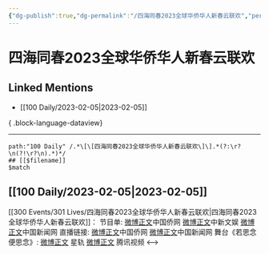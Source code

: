 ```yaml
---
{"dg-publish":true,"dg-permalink":"/四海同春2023全球华侨华人新春云联欢","permalink":"/四海同春2023全球华侨华人新春云联欢/","created":"2023-02-06T10:35:04.000+08:00","updated":"2023-04-10T16:18:43.000+08:00"}
---
```


# 四海同春2023全球华侨华人新春云联欢

## Linked Mentions
- [[100 Daily/2023-02-05\|2023-02-05]]

{ .block-language-dataview}

---

```expander
path:"100 Daily" /.*\[\[四海同春2023全球华侨华人新春云联欢\]\].*(?:\r?\n(?!\r?\n).*)*/
## [[$filename]]
$match
```
## [[100 Daily/2023-02-05\|2023-02-05]]
[[300 Events/301 Lives/四海同春2023全球华侨华人新春云联欢\|四海同春2023全球华侨华人新春云联欢]]：
节目单:
[微博正文](https://m.weibo.cn/5137261048/4865737640641329)中国侨网
[微博正文](https://m.weibo.cn/7728745629/4865742712081808)中新文娱
[微博正文](https://m.weibo.cn/1784473157/4865740819926081)中国新闻网
直播链接:
[微博正文](https://m.weibo.cn/5137261048/4865799049186629)中国侨网
[微博正文](https://m.weibo.cn/1784473157/4865798990727823)中国新闻网
舞台《若思念便思念》:
[微博正文](https://m.weibo.cn/6466290670/4865846982216353) 星轨
[微博正文](https://m.weibo.cn/2591595652/4865877117241259) 腾讯视频
<-->